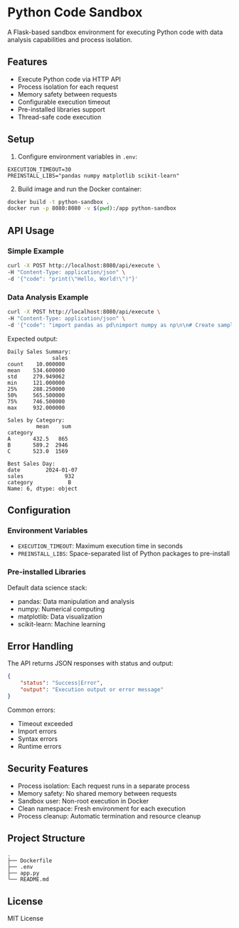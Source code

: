 # Python Code Sandbox

A Flask-based sandbox environment for executing Python code with data analysis capabilities and process isolation.

## Features

- Execute Python code via HTTP API
- Process isolation for each request
- Memory safety between requests
- Configurable execution timeout
- Pre-installed libraries support
- Thread-safe code execution

## Setup

1. Configure environment variables in `.env`:
```env
EXECUTION_TIMEOUT=30
PREINSTALL_LIBS="pandas numpy matplotlib scikit-learn"
```

2. Build image and run the Docker container:
```bash
docker build -t python-sandbox .
docker run -p 8080:8080 -v $(pwd):/app python-sandbox
```

## API Usage

### Simple Example
```bash
curl -X POST http://localhost:8080/api/execute \
-H "Content-Type: application/json" \
-d '{"code": "print(\"Hello, World!\")"}'
```

### Data Analysis Example
```bash
curl -X POST http://localhost:8080/api/execute \
-H "Content-Type: application/json" \
-d '{"code": "import pandas as pd\nimport numpy as np\n\n# Create sample data\ndata = {\n    \"date\": pd.date_range(start=\"2024-01-01\", periods=10),\n    \"sales\": np.random.randint(100, 1000, 10),\n    \"category\": np.random.choice([\"A\", \"B\", \"C\"], 10)\n}\n\n# Create DataFrame\ndf = pd.DataFrame(data)\n\n# Basic analysis\nprint(\"\\nDaily Sales Summary:\")\nprint(df.describe())\n\n# Category analysis\nprint(\"\\nSales by Category:\")\nprint(df.groupby(\"category\")[\"sales\"].agg([\"mean\", \"sum\"]))\n\n# Find best performing day\nbest_day = df.loc[df[\"sales\"].idxmax()]\nprint(f\"\\nBest Sales Day:\\n{best_day}\")"}'
```

Expected output:
```
Daily Sales Summary:
              sales
count    10.000000
mean    534.600000
std     279.949062
min     121.000000
25%     288.250000
50%     565.500000
75%     746.500000
max     932.000000

Sales by Category:
         mean    sum
category            
A       432.5   865
B       589.2  2946
C       523.0  1569

Best Sales Day:
date        2024-01-07
sales             932
category           B
Name: 6, dtype: object
```

## Configuration

### Environment Variables
- `EXECUTION_TIMEOUT`: Maximum execution time in seconds
- `PREINSTALL_LIBS`: Space-separated list of Python packages to pre-install

### Pre-installed Libraries
Default data science stack:
- pandas: Data manipulation and analysis
- numpy: Numerical computing
- matplotlib: Data visualization
- scikit-learn: Machine learning

## Error Handling

The API returns JSON responses with status and output:
```json
{
    "status": "Success|Error",
    "output": "Execution output or error message"
}
```

Common errors:
- Timeout exceeded
- Import errors
- Syntax errors
- Runtime errors

## Security Features

- Process isolation: Each request runs in a separate process
- Memory safety: No shared memory between requests
- Sandbox user: Non-root execution in Docker
- Clean namespace: Fresh environment for each execution
- Process cleanup: Automatic termination and resource cleanup

## Project Structure

```
.
├── Dockerfile
├── .env
├── app.py
└── README.md
```

## License

MIT License
